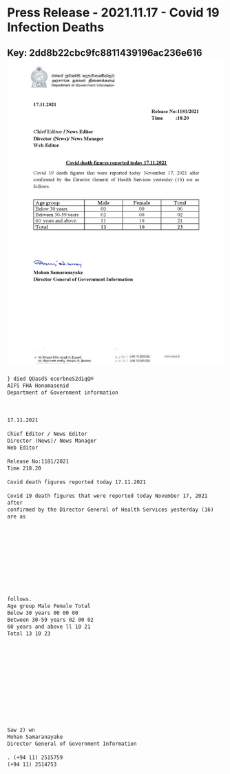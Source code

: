 # Press Release - 2021.11.17 - Covid 19 Infection Deaths 
Key: 2dd8b22cbc9fc8811439196ac236e616 
![img](img/2dd8b22cbc9fc8811439196ac236e616.jpg)
---
```
} died QOasdS ecerbneS2diqQ®
AIFS FHA Honomasenid
Department of Government information

 

17.11.2021

Chief Editor / News Editor
Director (News)/ News Manager
Web Editor

Release No:1181/2021
Time 218.20

Covid death figures reported today 17.11.2021

Covid 19 death figures that were reported today November 17, 2021 after
confirmed by the Director General of Health Services yesterday (16) are as

 

 

 

 

 

follows.
Age group Male Female Total
Below 30 years 00 00 00
Between 30-59 years 02 00 02
60 years and above ll 10 21
Total 13 10 23

 

 

 

 

 

 

Saw 2) wn
Mohan Samaranayake
Director General of Government Information

. (+94 11) 2515759
(+94 11) 2514753

 

```
